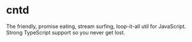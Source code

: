 # cntd
The friendly, promise eating, stream surfing, loop-it-all util for JavaScript. Strong TypeScript support so you never get lost.
